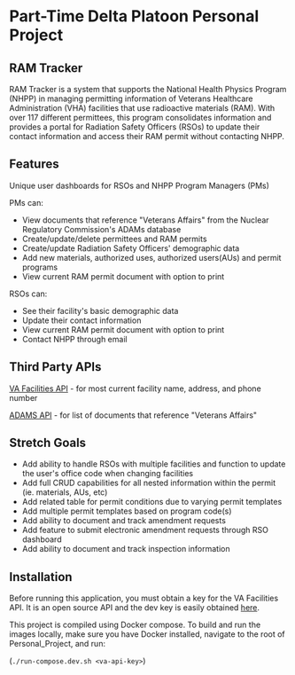 # Part-Time Delta Platoon Personal Project

## RAM Tracker

RAM Tracker is a system that supports the National Health Physics Program (NHPP) in managing permitting information of Veterans Healthcare Administration (VHA) facilities that use radioactive materials (RAM). With over 117 different permittees, this program consolidates information and provides a portal for Radiation Safety Officers (RSOs) to update their contact information and access their RAM permit without contacting NHPP.

## Features

Unique user dashboards for RSOs and NHPP Program Managers (PMs)

PMs can:
- View documents that reference "Veterans Affairs" from the Nuclear Regulatory Commission's ADAMs database
- Create/update/delete permittees and RAM permits
- Create/update Radiation Safety Officers' demographic data
- Add new materials, authorized uses, authorized users(AUs) and permit programs
- View current RAM permit document with option to print

RSOs can:
- See their facility's basic demographic data
- Update their contact information
- View current RAM permit document with option to print
- Contact NHPP through email

## Third Party APIs

[VA Facilities API](https://developer.va.gov/explore/facilities/docs/facilities?version=current) - for most current facility name, address, and phone number

[ADAMS API](https://www.nrc.gov/site-help/developers/wba-api-developer-guide.pdf) - for list of documents that reference "Veterans Affairs"

## Stretch Goals

- Add ability to handle RSOs with multiple facilities and function to update the user's office code when changing facilities
- Add full CRUD capabilities for all nested information within the permit (ie. materials, AUs, etc)
- Add related table for permit conditions due to varying permit templates
- Add multiple permit templates based on program code(s)
- Add ability to document and track amendment requests
- Add feature to submit electronic amendment requests through RSO dashboard
- Add ability to document and track inspection information

## Installation

Before running this application, you must obtain a key for the VA Facilities API. It is an open source API and the dev key is easily obtained [here](https://developer.va.gov/onboarding/request-sandbox-access).

This project is compiled using Docker compose. To build and run the images locally, make sure you have Docker installed, navigate to the root of Personal_Project, and run: 

(`./run-compose.dev.sh <va-api-key>`)
